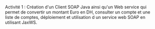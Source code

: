 Activité 1 : Création d'un Client SOAP Java ainsi qu'un Web service qui permet de convertir un montant Euro en DH, consulter un compte et une liste de comptes, déploiement et utilisation d un service web SOAP en utilisant JaxWS.
